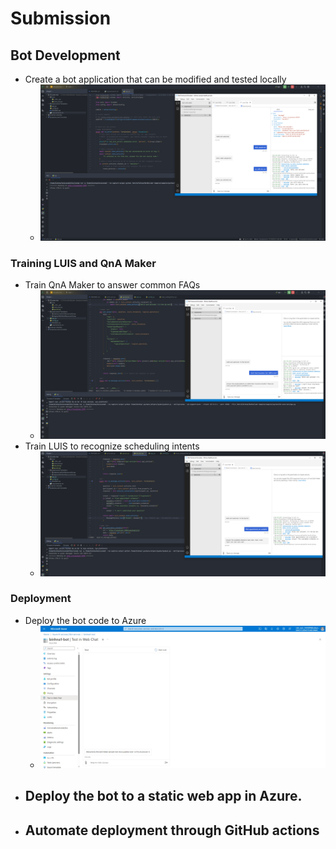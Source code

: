 # Submission

## Bot Development
- Create a bot application that can be modified and tested locally
   - ![interact-with-emulator.png](screenshots%2Finteract-with-emulator.png)

### Training LUIS and QnA Maker
- Train QnA Maker to answer common FAQs
   - ![qa-bot.png](screenshots%2Fqa-bot.png)
- Train LUIS to recognize scheduling intents
  - ![converstion-bot.png](screenshots%2Fconverstion-bot.png)

### Deployment
- Deploy the bot code to Azure
  - ![deploy-bot.png](screenshots%2Fdeploy-bot.png)
- Deploy the bot to a static web app in Azure.
  - 
- Automate deployment through GitHub actions
  - 